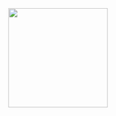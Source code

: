 <div align="center">
  <a href="https://github.com/ppedro20">
  <img height="200" src="https://github-readme-stats.vercel.app/api/top-langs/?username=ppedro20&layout=compact&langs_count=6&theme=gotham"/>
</div>  

